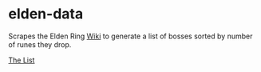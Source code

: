 # elden-data
Scrapes the Elden Ring [Wiki](https://eldenring.wiki.fextralife.com/Bosses) to generate a list of bosses sorted by number of runes they drop. 

[The List](https://docs.google.com/spreadsheets/d/1KzM99GaIosSkcpV_vNmwCj3-fO2kqLVUmNitvO-sVpc)
